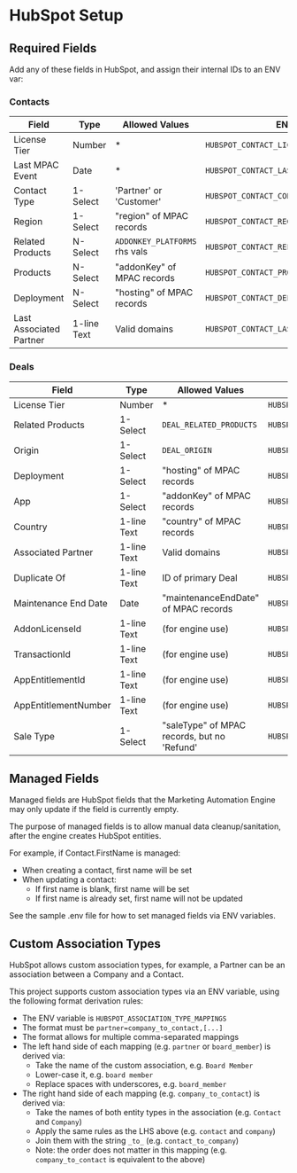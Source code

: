 # HubSpot Setup

## Required Fields

Add any of these fields in HubSpot, and assign their internal IDs to an ENV var:

### Contacts

| Field                   | Type        | Allowed Values                | ENV var                                   | Required |
| ----------------------- | ----------- | ----------------------------- | ----------------------------------------- | -------- |
| License Tier            | Number      | *                             | `HUBSPOT_CONTACT_LICENSE_TIER_ATTR`       | ❌        |
| Last MPAC Event         | Date        | *                             | `HUBSPOT_CONTACT_LAST_MPAC_EVENT_ATTR`    | ❌        |
| Contact Type            | 1-Select    | 'Partner' or 'Customer'       | `HUBSPOT_CONTACT_CONTACT_TYPE_ATTR`       | ❌        |
| Region                  | 1-Select    | "region" of MPAC records      | `HUBSPOT_CONTACT_REGION_ATTR`             | ❌        |
| Related Products        | N-Select    | `ADDONKEY_PLATFORMS` rhs vals | `HUBSPOT_CONTACT_RELATED_PRODUCTS_ATTR`   | ❌        |
| Products                | N-Select    | "addonKey" of MPAC records    | `HUBSPOT_CONTACT_PRODUCTS_ATTR`           | ❌        |
| Deployment              | N-Select    | "hosting" of MPAC records     | `HUBSPOT_CONTACT_DEPLOYMENT_ATTR`         | ❌        |
| Last Associated Partner | 1-line Text | Valid domains                 | `HUBSPOT_CONTACT_LAST_ASSOCIATED_PARTNER` | ❌        |


### Deals

| Field                | Type        | Allowed Values                              | ENV var                                  | Required |
| -------------------- | ----------- | ------------------------------------------- | ---------------------------------------- | -------- |
| License Tier         | Number      | *                                           | `HUBSPOT_DEAL_LICENSE_TIER_ATTR`         | ❌        |
| Related Products     | 1-Select    | `DEAL_RELATED_PRODUCTS`                     | `HUBSPOT_DEAL_RELATED_PRODUCTS_ATTR`     | ❌        |
| Origin               | 1-Select    | `DEAL_ORIGIN`                               | `HUBSPOT_DEAL_ORIGIN_ATTR`               | ❌        |
| Deployment           | 1-Select    | "hosting" of MPAC records                   | `HUBSPOT_DEAL_DEPLOYMENT_ATTR`           | ❌        |
| App                  | 1-Select    | "addonKey" of MPAC records                  | `HUBSPOT_DEAL_APP_ATTR`                  | ❌        |
| Country              | 1-line Text | "country" of MPAC records                   | `HUBSPOT_DEAL_COUNTRY_ATTR`              | ❌        |
| Associated Partner   | 1-line Text | Valid domains                               | `HUBSPOT_DEAL_ASSOCIATED_PARTNER`        | ❌        |
| Duplicate Of         | 1-line Text | ID of primary Deal                          | `HUBSPOT_DEAL_DUPLICATEOF_ATTR`          | ❌        |
| Maintenance End Date | Date        | "maintenanceEndDate" of MPAC records        | `HUBSPOT_DEAL_MAINTENANCE_END_DATE_ATTR` | ❌        |
| AddonLicenseId       | 1-line Text | (for engine use)                            | `HUBSPOT_DEAL_ADDONLICENESID_ATTR`       | ✔️        |
| TransactionId        | 1-line Text | (for engine use)                            | `HUBSPOT_DEAL_TRANSACTIONID_ATTR`        | ✔️        |
| AppEntitlementId     | 1-line Text | (for engine use)                            | `HUBSPOT_DEAL_APPENTITLEMENTID_ATTR`     | ✔️        |
| AppEntitlementNumber | 1-line Text | (for engine use)                            | `HUBSPOT_DEAL_APPENTITLEMENTNUMBER_ATTR` | ✔️        |
| Sale Type            | 1-Select    | "saleType" of MPAC records, but no 'Refund' | `HUBSPOT_DEAL_SALE_TYPE_ATTR`            | ❌        |

## Managed Fields

Managed fields are HubSpot fields that the Marketing Automation Engine may only update if the field is currently empty.

The purpose of managed fields is to allow manual data cleanup/sanitation, after the engine creates HubSpot entities.

For example, if Contact.FirstName is managed:

* When creating a contact, first name will be set
* When updating a contact:
  * If first name is blank, first name will be set
  * If first name is already set, first name will not be updated

See the sample .env file for how to set managed fields via ENV variables.

## Custom Association Types

HubSpot allows custom association types, for example, a Partner can be an association between a Company and a Contact.

This project supports custom association types via an ENV variable, using the following format derivation rules:

* The ENV variable is `HUBSPOT_ASSOCIATION_TYPE_MAPPINGS`
* The format must be `partner=company_to_contact,[...]`
* The format allows for multiple comma-separated mappings
* The left hand side of each mapping (e.g. `partner` or `board_member`) is derived via:
  * Take the name of the custom association, e.g. `Board Member`
  * Lower-case it, e.g. `board member`
  * Replace spaces with underscores, e.g. `board_member`
* The right hand side of each mapping (e.g. `company_to_contact`) is derived via:
  * Take the names of both entity types in the association (e.g. `Contact` and `Company`)
  * Apply the same rules as the LHS above (e.g. `contact` and `company`)
  * Join them with the string `_to_` (e.g. `contact_to_company`)
  * Note: the order does not matter in this mapping (e.g. `company_to_contact` is equivalent to the above)
